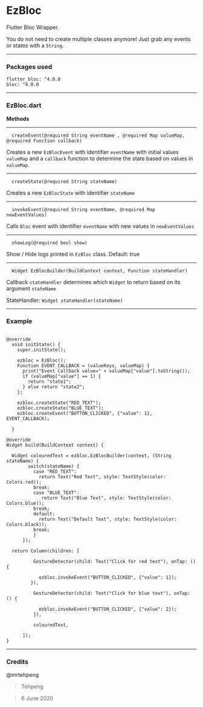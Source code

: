 # EzBloc

Flutter Bloc Wrapper.

You do not need to create multiple classes anymore! Just grab any events or states with a `String`.


---

### Packages used

```
flutter_bloc: ^4.0.0
bloc: ^4.0.0
```

---
 
### EzBloc.dart

**Methods** 

---
 
```
  createEvent(@required String eventName , @required Map valueMap, @required Function callback)
```

Creates a new `EzBlocEvent` with identifier `eventName` with initial values `valueMap` and a `callback` function
to determine the state based on values in `valueMap`.
 
---
 
```
  createState(@required String stateName)
```

Creates a new `EzBlocState` with identifier `stateName`

---
 
```
  invokeEvent(@required String eventName, @required Map newEventValues)
```

Calls `Bloc` event with identifier `eventName` with new values in `newEventValues`

---
 
```
  showLog(@required bool show)
```

Show / Hide logs printed in `EzBloc` class. Default: true

---
 

```
  Widget EzBlocBuilder(BuildContext context, Function stateHandler)
```

Callback `stateHandler` determines which `Widget` to return based on its argument `stateName`

StateHandler: `Widget stateHandler(stateName)`

---
 
### Example

```

@override
  void initState() {
    super.initState();

    ezbloc = EzBloc();
    Function EVENT_CALLBACK = (valueKeys, valueMap) {
      print("Event Callback value=" + valueMap["value"].toString());
      if (valueMap["value"] == 1) {
        return "state1";
      } else return "state2";
    };

    ezbloc.createState("RED_TEXT");
    ezbloc.createState("BLUE_TEXT");
    ezbloc.createEvent("BUTTON_CLICKED", {"value": 1}, EVENT_CALLBACK);
  
  }
  
@override
Widget build(BuildContext context) {

  Widget colouredText = ezbloc.EzBlocBuilder(context, (String stateName) {
        switch(stateName) {
          case "RED_TEXT":
            return Text("Red Text", style: TextStyle(color: Colors.red));
          break;
          case "BLUE_TEXT":
             return Text("Blue Text", style: TextStyle(color: Colors.blue));
          break;
          default:
            return Text("Default Text", style: TextStyle(color: Colors.black));
          break;
          }
      });

  return Column(children: [

          GestureDetector(child: Text("Click for red text"), onTap: () {
 
            ezbloc.invokeEvent("BUTTON_CLICKED", {"value": 1});
         }),
 
          GestureDetector(child: Text("Click for blue text"), onTap: () {
 
            ezbloc.invokeEvent("BUTTON_CLICKED", {"value": 2});
          }),
 
          colouredText,
 
      ]);
}
```



---
 
### Credits

@mrtehpeng

> Tehpeng

> 6 June 2020

